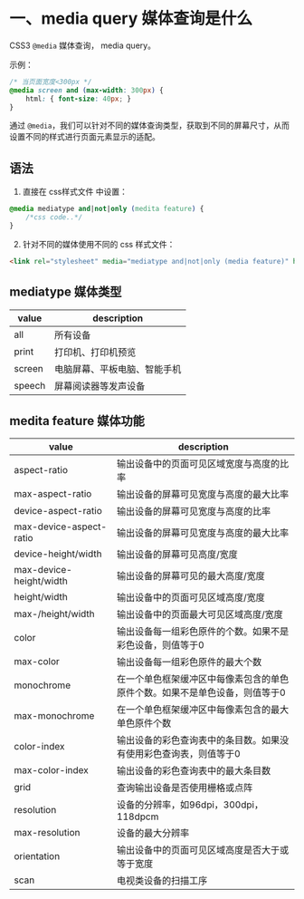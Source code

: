 
# 一、media query 媒体查询是什么
CSS3 `@media` 媒体查询， media query。

示例：
```css
/* 当页面宽度<300px */
@media screen and (max-width: 300px) {
	html: { font-size: 40px; }
}
```

通过 `@media`，我们可以针对不同的媒体查询类型，获取到不同的屏幕尺寸，从而设置不同的样式进行页面元素显示的适配。

## 语法
1. 直接在 css样式文件 中设置：
```css
@media mediatype and|not|only (medita feature) {
	/*css code..*/
}
```

2. 针对不同的媒体使用不同的 css 样式文件：
```html
<link rel="stylesheet" media="mediatype and|not|only (media feature)" href="style1.css"
```

## mediatype 媒体类型
|value  |description  |
|--|--|
|all  |所有设备  |
|print  |打印机、打印机预览  |
|screen  |电脑屏幕、平板电脑、智能手机  |
|speech  |屏幕阅读器等发声设备  |

## medita feature 媒体功能
|value  |description  |
|--|--|
|aspect-ratio  |输出设备中的页面可见区域宽度与高度的比率  |
|max-aspect-ratio  |输出设备的屏幕可见宽度与高度的最大比率  |
|device-aspect-ratio  |输出设备的屏幕可见宽度与高度的比率  |
|max-device-aspect-ratio  |输出设备的屏幕可见宽度与高度的最大比率  |
|device-height/width  |输出设备的屏幕可见高度/宽度  |
|max-device-height/width  |输出设备的屏幕可见的最大高度/宽度  |
|height/width  |输出设备中的页面可见区域高度/宽度  |
|max-/height/width  |输出设备中的页面最大可见区域高度/宽度  |
|color  |输出设备每一组彩色原件的个数。如果不是彩色设备，则值等于0  |
|max-color  |输出设备每一组彩色原件的最大个数  |
|monochrome  |在一个单色框架缓冲区中每像素包含的单色原件个数。如果不是单色设备，则值等于0  |
|max-monochrome  |在一个单色框架缓冲区中每像素包含的最大单色原件个数  |
|color-index  |输出设备的彩色查询表中的条目数。如果没有使用彩色查询表，则值等于0  |
|max-color-index  |输出设备的彩色查询表中的最大条目数  |
|grid  |查询输出设备是否使用栅格或点阵  |
|resolution  |设备的分辨率，如96dpi，300dpi，118dpcm  |
|max-resolution  |设备的最大分辨率  |
|orientation  |输出设备中的页面可见区域高度是否大于或等于宽度  |
|scan  |电视类设备的扫描工序  |

